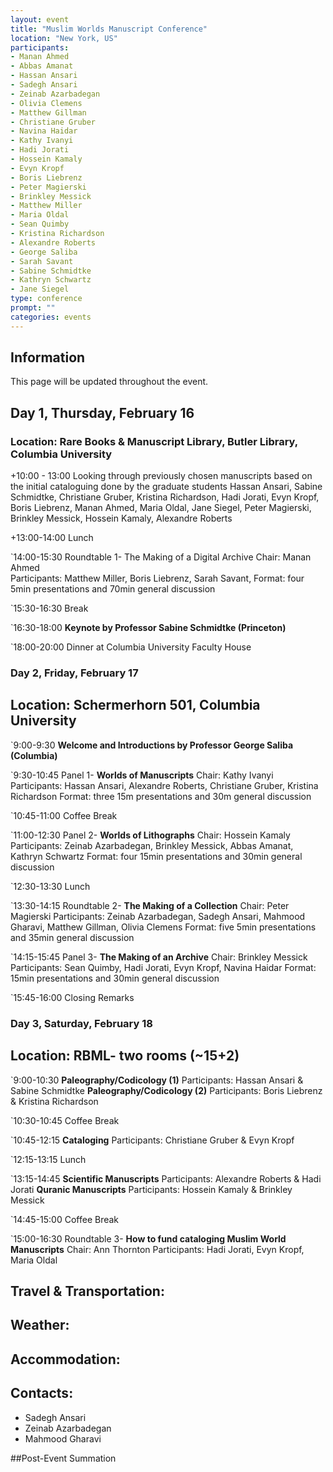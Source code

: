 ```yaml
---
layout: event
title: "Muslim Worlds Manuscript Conference"
location: "New York, US"
participants:
- Manan Ahmed
- Abbas Amanat
- Hassan Ansari
- Sadegh Ansari
- Zeinab Azarbadegan
- Olivia Clemens
- Matthew Gillman
- Christiane Gruber
- Navina Haidar
- Kathy Ivanyi	
- Hadi Jorati
- Hossein Kamaly
- Evyn Kropf
- Boris Liebrenz
- Peter Magierski
- Brinkley Messick
- Matthew Miller
- Maria Oldal
- Sean Quimby
- Kristina Richardson
- Alexandre Roberts
- George Saliba
- Sarah Savant
- Sabine Schmidtke
- Kathryn Schwartz
- Jane Siegel
type: conference
prompt: ""
categories: events
---
```


## Information

This page will be updated throughout the event.


## Day 1, Thursday, February 16 
### Location: Rare Books & Manuscript Library, Butler Library, Columbia University

+10:00 - 13:00 Looking through previously chosen manuscripts based on the initial cataloguing done by the graduate students
Hassan Ansari, Sabine Schmidtke, Christiane Gruber, Kristina Richardson, Hadi Jorati, Evyn Kropf, Boris Liebrenz, Manan Ahmed, Maria Oldal, Jane Siegel, Peter Magierski, Brinkley Messick, Hossein Kamaly, Alexandre Roberts

+13:00-14:00	Lunch

`14:00-15:30	Roundtable 1- The Making of a Digital Archive
Chair: Manan Ahmed	
Participants: Matthew Miller, Boris Liebrenz, Sarah Savant, 
Format: four 5min presentations and 70min general discussion

`15:30-16:30	Break

`16:30-18:00	**Keynote by Professor Sabine Schmidtke (Princeton)**

`18:00-20:00	Dinner at Columbia University Faculty House


### Day 2, Friday, February 17
## Location: Schermerhorn 501, Columbia University

`9:00-9:30	**Welcome and Introductions by Professor George Saliba (Columbia)**

`9:30-10:45	Panel 1- **Worlds of Manuscripts**
Chair: Kathy Ivanyi	
Participants: Hassan Ansari, Alexandre Roberts, Christiane Gruber, Kristina Richardson
Format: three 15m presentations and 30m general discussion

`10:45-11:00	Coffee Break

`11:00-12:30	Panel 2- **Worlds of Lithographs**
Chair: Hossein Kamaly	
Participants: Zeinab Azarbadegan, Brinkley Messick, Abbas Amanat, Kathryn Schwartz
Format: four 15min presentations and 30min general discussion

`12:30-13:30	Lunch

`13:30-14:15	Roundtable 2- **The Making of a Collection**
Chair: Peter Magierski 
Participants: Zeinab Azarbadegan, Sadegh Ansari, Mahmood Gharavi, Matthew Gillman, Olivia Clemens
Format: five 5min presentations and 35min general discussion

`14:15-15:45	Panel 3- **The Making of an Archive**
Chair: Brinkley Messick 		
Participants: Sean Quimby, Hadi Jorati, Evyn Kropf, Navina Haidar
Format: 15min presentations and 30min general discussion

`15:45-16:00	Closing Remarks
		
### Day 3, Saturday, February 18
## Location: RBML- two rooms (~15+2)

`9:00-10:30	**Paleography/Codicology (1)**
Participants: Hassan Ansari & Sabine Schmidtke
**Paleography/Codicology (2)**
Participants: Boris Liebrenz & Kristina Richardson

`10:30-10:45	Coffee Break

`10:45-12:15	**Cataloging**
Participants: Christiane Gruber & Evyn Kropf

`12:15-13:15	Lunch

`13:15-14:45	**Scientific Manuscripts** 
Participants: Alexandre Roberts & Hadi Jorati
**Quranic Manuscripts**
Participants: Hossein Kamaly & Brinkley Messick

`14:45-15:00	Coffee Break

`15:00-16:30	Roundtable 3- **How to fund cataloging Muslim World Manuscripts**
Chair: Ann Thornton
Participants: Hadi Jorati, Evyn Kropf, Maria Oldal


## Travel & Transportation:


## Weather:

## Accommodation:

## Contacts:
* Sadegh Ansari 
* Zeinab Azarbadegan
* Mahmood Gharavi

##Post-Event Summation
